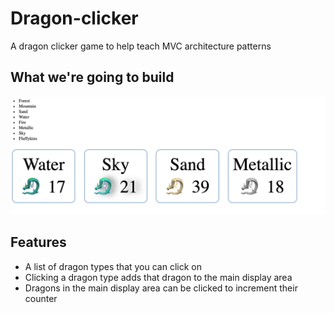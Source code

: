 # Dragon-clicker
A dragon clicker game to help teach MVC architecture patterns


## What we're going to build

![Dragon Clicker App](dragon-clicker.png)

## Features
* A list of dragon types that you can click on
* Clicking a dragon type adds that dragon to the main display area
* Dragons in the main display area can be clicked to increment their counter